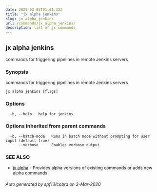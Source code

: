 ```yaml
---
date: 2020-03-03T01:01:32Z
title: "jx alpha jenkins"
slug: jx_alpha_jenkins
url: /commands/jx_alpha_jenkins/
description: list of jx commands
---
```

## jx alpha jenkins

commands for triggering pipelines in remote Jenkins servers

### Synopsis

commands for triggering pipelines in remote Jenkins servers

```
jx alpha jenkins [flags]
```

### Options

```
  -h, --help   help for jenkins
```

### Options inherited from parent commands

```
  -b, --batch-mode   Runs in batch mode without prompting for user input (default true)
      --verbose      Enables verbose output
```

### SEE ALSO

* [jx alpha](/commands/jx_alpha/)	 - Provides alpha versions of existing commands or adds new alpha commands

###### Auto generated by spf13/cobra on 3-Mar-2020
